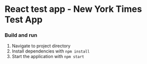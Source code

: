 # React test app - New York Times Test App


### Build and run
1. Navigate to project directory
2. Install dependencies with ```npm install```
3. Start the application with ```npm start```
